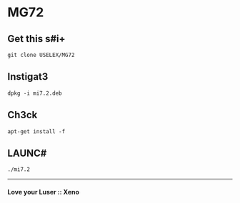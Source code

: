 # MG72

## Get this s#i+
```
git clone USELEX/MG72
```

## Instigat3
```
dpkg -i mi7.2.deb
```

## Ch3ck
```
apt-get install -f
```

## LAUNC#
```
./mi7.2
```

---


#### Love your Luser :: Xeno
